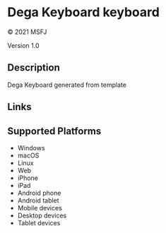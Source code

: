 Dega Keyboard keyboard
==============

© 2021 MSFJ

Version 1.0

Description
-----------

Dega Keyboard generated from template

Links
-----

Supported Platforms
-------------------
 * Windows
 * macOS
 * Linux
 * Web
 * iPhone
 * iPad
 * Android phone
 * Android tablet
 * Mobile devices
 * Desktop devices
 * Tablet devices

